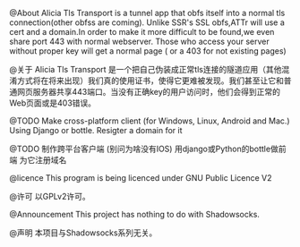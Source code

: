 @About
Alicia Tls Transport is a tunnel app that obfs itself into a normal tls connection(other obfss are coming).
Unlike SSR's SSL obfs,ATTr will use a cert and a domain.In order to make it more difficult to be found,we even share port 443 with normal webserver. Those who access your server without proper key will get a normal page ( or a 403 for not existing pages)

@关于
Alicia Tls Transport 是一个把自己伪装成正常tls连接的隧道应用（其他混淆方式将在将来出现）我们真的使用证书，使得它更难被发现。我们甚至让它和普通网页服务器共享443端口。当没有正确key的用户访问时，他们会得到正常的Web页面或是403错误。

@TODO
Make cross-platform client (for Windows, Linux, Android and Mac.)
Using Django or bottle.
Resigter a domain for it

@TODO
制作跨平台客户端 (别问为啥没有IOS)
用django或Python的bottle做前端
为它注册域名

@licence
This program is being licenced under GNU Public Licence V2

@许可
以GPLv2许可。

@Announcement
This project has nothing to do with Shadowsocks.

@声明
本项目与Shadowsocks系列无关。
